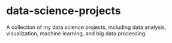 # data-science-projects
A collection of my data science projects, including data analysis, visualization, machine learning, and big data processing.
